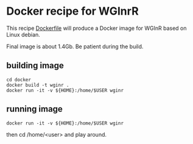 # Docker recipe for WGInrR

This recipe [Dockerfile](../docker/Dockerfile) will produce
a Docker image for WGInR based on Linux debian.

Final image is about 1.4Gb. Be patient during the build.

## building image

```
cd docker
docker build -t wginr .
docker run -it -v ${HOME}:/home/$USER wginr
```

## running image

```
docker run -it -v ${HOME}:/home/$USER wginr
```

then cd /home/\<user\> and play around.

